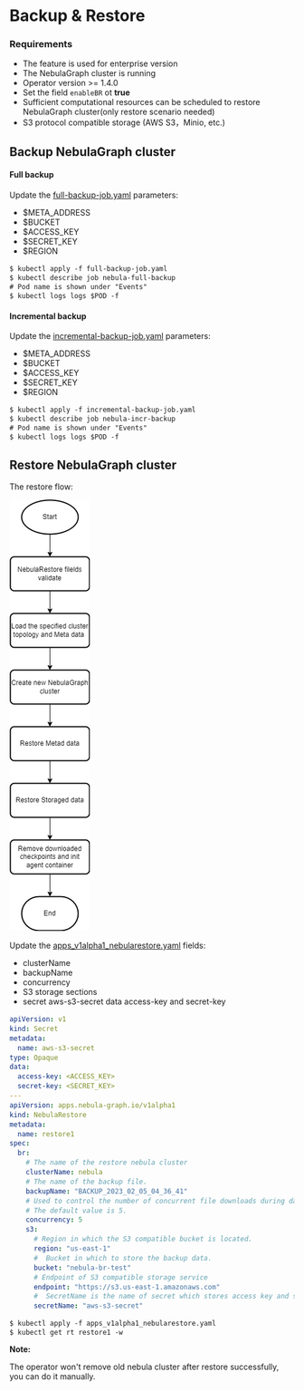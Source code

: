 # Backup & Restore

### Requirements

* The feature is used for enterprise version
* The NebulaGraph cluster is running
* Operator version >= 1.4.0
* Set the field `enableBR` ot __true__
* Sufficient computational resources can be scheduled to restore NebulaGraph cluster(only restore scenario needed)
* S3 protocol compatible storage (AWS S3，Minio, etc.)

## Backup NebulaGraph cluster

#### Full backup

Update the [full-backup-job.yaml](../../config/samples/full-backup-job.yaml) parameters:

* $META_ADDRESS
* $BUCKET
* $ACCESS_KEY
* $SECRET_KEY
* $REGION

```shell
$ kubectl apply -f full-backup-job.yaml
$ kubectl describe job nebula-full-backup
# Pod name is shown under "Events"
$ kubectl logs logs $POD -f
```

#### Incremental backup

Update the [incremental-backup-job.yaml](../../config/samples/incremental-backup-job.yaml) parameters:

* $META_ADDRESS
* $BUCKET
* $ACCESS_KEY
* $SECRET_KEY
* $REGION

```shell
$ kubectl apply -f incremental-backup-job.yaml
$ kubectl describe job nebula-incr-backup
# Pod name is shown under "Events"
$ kubectl logs logs $POD -f
```

## Restore NebulaGraph cluster

The restore flow:

![avatar](../pictures/restore.png)

Update the [apps_v1alpha1_nebularestore.yaml](../../config/samples/apps_v1alpha1_nebularestore.yaml) fields:

* clusterName
* backupName
* concurrency
* S3 storage sections
* secret aws-s3-secret data access-key and secret-key

```yaml
apiVersion: v1
kind: Secret
metadata:
  name: aws-s3-secret
type: Opaque
data:
  access-key: <ACCESS_KEY>
  secret-key: <SECRET_KEY>
---
apiVersion: apps.nebula-graph.io/v1alpha1
kind: NebulaRestore
metadata:
  name: restore1
spec:
  br:
    # The name of the restore nebula cluster
    clusterName: nebula
    # The name of the backup file.
    backupName: "BACKUP_2023_02_05_04_36_41"
    # Used to control the number of concurrent file downloads during data restoration. 
    # The default value is 5.
    concurrency: 5
    s3:
      # Region in which the S3 compatible bucket is located.
      region: "us-east-1"
      #  Bucket in which to store the backup data.
      bucket: "nebula-br-test"
      # Endpoint of S3 compatible storage service
      endpoint: "https://s3.us-east-1.amazonaws.com"
      #  SecretName is the name of secret which stores access key and secret key.
      secretName: "aws-s3-secret"
```

```shell
$ kubectl apply -f apps_v1alpha1_nebularestore.yaml
$ kubectl get rt restore1 -w
```

**Note:**

The operator won't remove old nebula cluster after restore successfully, you can do it manually.
